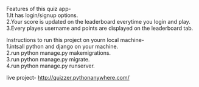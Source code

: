 Features of this quiz app-  
1.It has login/signup options.  
2.Your score is updated on the leaderboard everytime you login and play.  
3.Every playes username and points are displayed on the leaderboard tab.  


Instructions to run this project on yourn local machine-  
1.intsall python and django on your machine.  
2.run python manage.py makemigrations.  
3.run python manage.py migrate.  
4.run python manage.py runserver.  

live project- http://quizzer.pythonanywhere.com/
